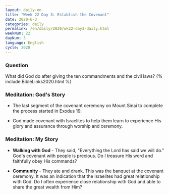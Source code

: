 ```yaml
---
layout: daily-en
title: "Week 22 Day 3: Establish the Covenant"
date: 2020-6-3 
categories: daily
permalink: /en/daily/2020/wk22-day3-daily.html
weekNum: 22
dayNum: 3
language: English
cycle: 2020
---
```

### Question     
What did God do after giving the ten commandments and the civil laws?
{% include BibleLinks2020.html %} 

### Meditation: God's Story   
+ The last segment of the covenant ceremony on Mount Sinai to complete the process started in Exodus 19. 

+ God made covenant with Israelites to help them learn to experience His glory and assurance through worship and ceremony. 

### Meditation: My Story   
+ **Walking with God** - They said, "Everything the Lord has said we will do." God's covenant with people is precious. Do I treasure His word and faithfully obey His commands? 

+ **Community** - They ate and drank. This was the banquet at the covenant ceremony. It was an indication that the Israelites had great relationship with God. Do I often experience close relationship with God and able to share the great wealth from Him? 
